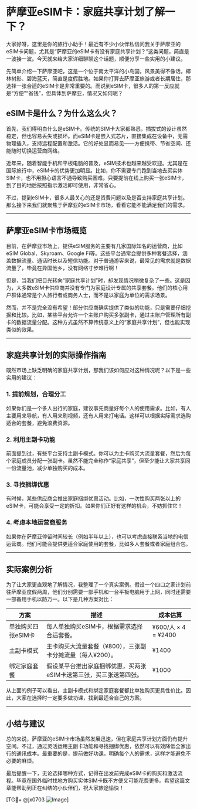 # 萨摩亚eSIM卡：家庭共享计划了解一下？

大家好呀，这里是你的旅行小助手！最近有不少小伙伴私信问我关于萨摩亚的eSIM卡问题，尤其是“萨摩亚的eSIM卡有没有家庭共享计划？”这类问题，简直是一波接一波。今天就来给大家详细聊聊这个话题，顺便分享一些实用的小建议。

先简单介绍一下萨摩亚吧，这是一个位于南太平洋的小岛国，风景美得不像话，椰林树影、碧海蓝天，简直是度假胜地。如果你打算去萨摩亚旅游或者长期居住，那选择一张合适的eSIM卡是非常重要的。而说到eSIM卡，很多人的第一反应就是“方便”“省钱”，但具体到萨摩亚，情况又如何呢？

## eSIM卡是什么？为什么这么火？

首先，我们得明白什么是eSIM卡。传统的SIM卡大家都熟悉，插拔式的设计虽然稳定，但也容易丢失或损坏。而eSIM卡是嵌入式芯片，直接集成在设备中，无需物理插入，支持远程配置和激活。它的好处显而易见——方便携带、节省空间、还能随时切换运营商网络。

近年来，随着智能手机和平板电脑的普及，eSIM技术也越来越受欢迎。尤其是在国际旅行中，eSIM卡的优势更加明显。比如，你不需要专门跑到当地去买实体SIM卡，也不用担心语言不通导致购买困难。只要提前在线上购买一张eSIM卡，到了目的地后按照指示激活即可使用，非常省心。

不过，提到eSIM卡，很多人最关心的还是资费问题以及是否支持家庭共享计划。那么接下来我们就聚焦于萨摩亚的eSIM卡市场，看看它能不能满足我们的需求。

---

## 萨摩亚eSIM卡市场概览

目前，在萨摩亚市场上，提供eSIM服务的主要有几家国际知名的运营商，比如eSIM Global、Skyroam、Google Fi等。这些平台通常会提供多种套餐选择，涵盖数据流量、通话时长以及短信功能。对于普通游客来说，最常见的需求就是数据流量了，毕竟在异国他乡，没有网络寸步难行啊！

但是，当我们把目光转向“家庭共享计划”时，却发现情况稍微复杂了一些。这是因为，大多数eSIM卡供应商并没有专门为家庭设计专属的共享套餐。他们的核心用户群体通常是个人旅行者或商务人士，而不是以家庭为单位的需求场景。

然而，并不是完全没有希望！部分供应商确实提供了类似的功能，只是需要仔细挖掘和比较。比如，某些平台允许一个主账户购买多张副卡，通过主账户管理所有副卡的数据流量分配。这种方式虽然不算传统意义上的“家庭共享计划”，但也能实现类似的效果。

---

## 家庭共享计划的实际操作指南

既然市场上缺乏明确的家庭共享计划，那我们该如何应对这种情况呢？以下是一些实用的建议：

### 1. **提前规划，合理分工**
   如果你们是一个多人出行的家庭，建议事先商量好每个人的使用需求。比如，有人主要用来导航，有人用来刷视频，还有人用来打电话。这样可以根据实际需求选购适合的套餐，避免浪费资源。

### 2. **利用主副卡功能**
   前面提到过，有些平台支持主副卡模式。你可以为主卡购买大流量套餐，然后为每个家庭成员分配一张副卡。虽然不能完全称作“家庭共享”，但至少能让大家共享同一份流量池，减少单独购买的成本。

### 3. **寻找捆绑优惠**
   有时候，某些供应商会推出家庭捆绑优惠活动。比如，一次性购买两张以上的eSIM卡，可能会享受一定的折扣。如果你们正好有这样的机会，不妨抓住它！

### 4. **考虑本地运营商服务**
   如果你在萨摩亚停留时间较长（例如半年以上），也可以考虑直接联系当地的电信运营商。他们可能会提供更适合家庭使用的套餐，比如多人套餐或者家庭组合包。

---

## 实际案例分析

为了让大家更直观地了解情况，我整理了一个真实案例。假设一个四口之家计划前往萨摩亚度假两周，他们分别需要一部手机和一台平板电脑用于上网，同时还需要一部备用手机以防万一。以下是几种方案对比：

| 方案                | 描述                                                                                     | 成本估算       |
|---------------------|----------------------------------------------------------------------------------------|--------------|
| 单独购买四张eSIM卡  | 每人单独购买eSIM卡，根据需求选择合适套餐。                                               | ¥600/人 × 4 = ¥2400 |
| 主副卡模式          | 主卡购买大流量套餐（¥800），三张副卡分摊流量（每人¥200）。                               | ¥1400        |
| 绑定家庭套餐        | 假设某平台推出家庭捆绑优惠，买两张eSIM卡送第三张，买三张送第四张。                         | ¥1000        |

从上面的例子可以看出，主副卡模式和绑定家庭套餐都比单独购买更具性价比。因此，大家在选择时一定要多做功课，找到最适合自己的方案。

---

## 小结与建议

总的来说，萨摩亚的eSIM卡市场虽然发展迅速，但在家庭共享计划方面仍有提升空间。不过，通过灵活运用主副卡功能和寻找捆绑优惠，依然可以有效降低全家出行的通讯成本。最重要的是，提前做好功课，明确每个人的需求，这样才能避免不必要的麻烦。

最后提醒一下，无论选择哪种方式，记得在出发前完成eSIM卡的购买和激活流程。毕竟在国外临时找地方购买实体SIM卡既不方便又可能花费更多。希望这篇文章能帮助到正在纠结的小伙伴们，祝大家旅途愉快！

[TG💪+ @jx0703 ![Image](https://github.com/user-attachments/assets/dbca1d08-cadb-493c-b0ec-ad6f7a83f270)]